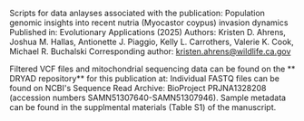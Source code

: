 Scripts for data anlayses associated with the publication: Population genomic insights into recent nutria (Myocastor coypus) invasion dynamics
Published in: Evolutionary Applications (2025)
Authors: Kristen D. Ahrens, Joshua M. Hallas, Antionette J. Piaggio, Kelly L. Carrothers, Valerie K. Cook, Michael R. Buchalski
Corresponding author: kristen.ahrens@wildlife.ca.gov

Filtered VCF files and mitochondrial sequencing data can be found on the ** DRYAD repository** for this publication at:
Individual FASTQ files can be found on NCBI's Sequence Read Archive: BioProject PRJNA1328208 (accession numbers SAMN51307640-SAMN51307946). 
Sample metadata can be found in the supplmental materials (Table S1) of the manuscript.

